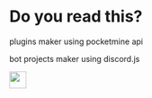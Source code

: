 # Do you read this?

plugins maker using pocketmine api

bot projects maker using discord.js

<div id="header" align="left">
  <img src="https://upload.wikimedia.org/wikipedia/commons/thumb/9/99/Unofficial_JavaScript_logo_2.svg/512px-Unofficial_JavaScript_logo_2.svg.png?20141107110902", "https://www.iconsdb.com/icons/preview/black/logo-php-xxl.png" width="30"/>
</div>

